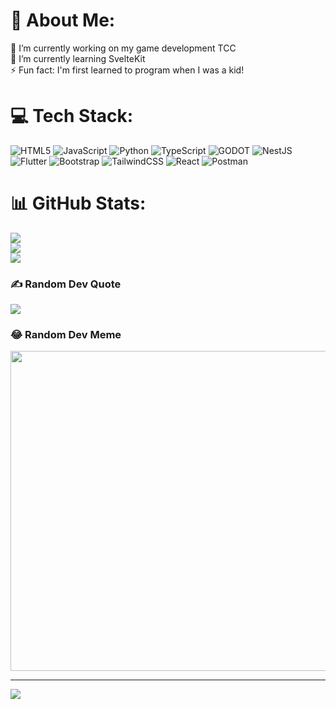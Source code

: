 # 💫 About Me:
🔭 I’m currently working on my game development TCC<br>🌱 I’m currently learning SvelteKit<br>⚡ Fun fact: I'm first learned to program when I was a kid!


# 💻 Tech Stack:
![HTML5](https://img.shields.io/badge/html5-%23E34F26.svg?style=for-the-badge&logo=html5&logoColor=white) ![JavaScript](https://img.shields.io/badge/javascript-%23323330.svg?style=for-the-badge&logo=javascript&logoColor=%23F7DF1E) ![Python](https://img.shields.io/badge/python-3670A0?style=for-the-badge&logo=python&logoColor=ffdd54) ![TypeScript](https://img.shields.io/badge/typescript-%23007ACC.svg?style=for-the-badge&logo=typescript&logoColor=white) ![GODOT](https://img.shields.io/badge/godot-3582bb.svg?style=for-the-badge&logo=godot-engine&logoColor=white) ![NestJS](https://img.shields.io/badge/nestjs-%23E0234E.svg?style=for-the-badge&logo=nestjs&logoColor=white) ![Flutter](https://img.shields.io/badge/Flutter-%2302569B.svg?style=for-the-badge&logo=Flutter&logoColor=white) ![Bootstrap](https://img.shields.io/badge/bootstrap-%23563D7C.svg?style=for-the-badge&logo=bootstrap&logoColor=white) ![TailwindCSS](https://img.shields.io/badge/tailwindcss-%2338B2AC.svg?style=for-the-badge&logo=tailwind-css&logoColor=white) ![React](https://img.shields.io/badge/react-%2320232a.svg?style=for-the-badge&logo=react&logoColor=%2361DAFB) ![Postman](https://img.shields.io/badge/Postman-FF6C37?style=for-the-badge&logo=postman&logoColor=white)
# 📊 GitHub Stats:
![](https://github-readme-stats.vercel.app/api?username=The-Tech-Revolutioner&theme=dark&hide_border=true&include_all_commits=true&count_private=true&bg_color=24273a&text_color=cad3f5&icon_color=c6a0f6&title_color=8bd5ca)<br/>
![](https://github-readme-streak-stats.herokuapp.com/?user=The-Tech-Revolutioner&theme=dark&hide_border=true)<br/>
![](https://github-readme-stats.vercel.app/api/top-langs/?username=The-Tech-Revolutioner&theme=dark&hide_border=true&include_all_commits=true&count_private=true&layout=compact&bg_color=24273a&text_color=cad3f5&icon_color=c6a0f6&title_color=8bd5ca)

### ✍️ Random Dev Quote
![](https://quotes-github-readme.vercel.app/api?type=horizontal&theme=gruvbox)

### 😂 Random Dev Meme
<img src="https://rm.up.railway.app/" width="512px"/>

---
[![](https://visitcount.itsvg.in/api?id=The-Tech-Revolutioner&icon=0&color=0)](https://visitcount.itsvg.in)

<!-- Proudly created with GPRM ( https://gprm.itsvg.in ) -->

